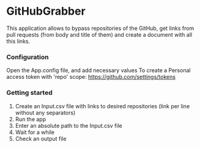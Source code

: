 # GitHubGrabber

This application allows to bypass repositories of the GitHub, get links from pull requests (from body and title of them) and create a document with all this links.

### Configuration
Open the App.config file, and add necessary values
To create a Personal access token with 'repo' scope: https://github.com/settings/tokens

 ### Getting started
 1. Create an Input.csv file with links to desired repositories (link per line without any separators)
 2. Run the app
 3. Enter an absolute path to the Input.csv file
 4. Wait for a while
 5. Check an output file
